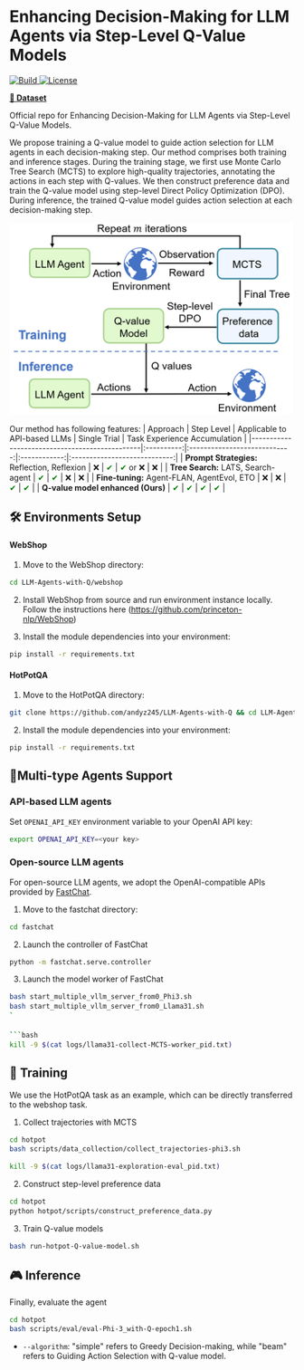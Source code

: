 # Enhancing Decision-Making for LLM Agents via Step-Level Q-Value Models

<p>
    <a href="https://www.python.org/">
        <img alt="Build" src="https://img.shields.io/badge/Python-3.9+-1f425f.svg?color=purple">
    </a>
    <a href="https://copyright.illinois.edu/">
        <img alt="License" src="https://img.shields.io/badge/License-MIT-blue">
    </a>
</p>

[**🤗 Dataset**]() 


Official repo for Enhancing Decision-Making for LLM Agents via Step-Level Q-Value Models.

We propose training a Q-value model to guide action selection for LLM agents in each decision-making step.
Our method comprises both training and inference stages. During the training stage, we first use Monte Carlo Tree Search (MCTS) to explore high-quality trajectories, annotating the actions in each step with Q-values. We then construct preference data and train the Q-value model using step-level Direct Policy Optimization (DPO). During inference, the trained Q-value model guides action selection at each decision-making step.


<p align="center">
<img src=assets/architecture.png width=700/>
</p>




Our method has following features:
| Approach                                      | Step Level | Applicable to API-based LLMs | Single Trial | Task Experience Accumulation |
|-----------------------------------------------|:----------:|:----------------------------:|:------------:|:----------------------------:|
| **Prompt Strategies:** Reflection, Reflexion  | ❌         | <span style="color:green;">✔</span> | <span style="color:green;">✔</span> or ❌ | ❌ |
| **Tree Search:** LATS, Search-agent           | <span style="color:green;">✔</span> | <span style="color:green;">✔</span> | ❌ | ❌ |
| **Fine-tuning:** Agent-FLAN, AgentEvol, ETO   | ❌         | ❌                            | <span style="color:green;">✔</span> | <span style="color:green;">✔</span> |
| **Q-value model enhanced (Ours)**             | <span style="color:green;">✔</span> | <span style="color:green;">✔</span> | <span style="color:green;">✔</span> | <span style="color:green;">✔</span> |






## 🛠️ Environments Setup
#### WebShop


1. Move to the WebShop directory:
```bash
cd LLM-Agents-with-Q/webshop
```

2. Install WebShop from source and run environment instance locally. Follow the instructions here (https://github.com/princeton-nlp/WebShop)

3. Install the module dependencies into your environment:
```bash
pip install -r requirements.txt
```
#### HotPotQA

1. Move to the HotPotQA directory:
```bash
git clone https://github.com/andyz245/LLM-Agents-with-Q && cd LLM-Agents-with-Q/hotpot
```

2. Install the module dependencies into your environment:
```bash
pip install -r requirements.txt
```



## 🎎Multi-type Agents Support
### API-based LLM agents
Set `OPENAI_API_KEY` environment variable to your OpenAI API key:
```bash
export OPENAI_API_KEY=<your key>
```


### Open-source LLM agents
For open-source LLM agents, we adopt the OpenAI-compatible APIs provided by [FastChat](https://github.com/lm-sys/FastChat).

1. Move to the fastchat directory:
```bash
cd fastchat
```

2. Launch the controller of FastChat
```bash
python -m fastchat.serve.controller
```

3. Launch the model worker of FastChat
```bash
bash start_multiple_vllm_server_from0_Phi3.sh
bash start_multiple_vllm_server_from0_Llama31.sh
`

```bash
kill -9 $(cat logs/llama31-collect-MCTS-worker_pid.txt)
```




## 🚀 Training
We use the HotPotQA task as an example, which can be directly transferred to the webshop task.    
1. Collect trajectories with MCTS

```bash
cd hotpot
bash scripts/data_collection/collect_trajectories-phi3.sh
```


```bash
kill -9 $(cat logs/llama31-exploration-eval_pid.txt)
```



2. Construct step-level preference data

```bash
cd hotpot
python hotpot/scripts/construct_preference_data.py
```

3. Train Q-value models

```bash
bash run-hotpot-Q-value-model.sh
```


## 🎮 Inference



Finally, evaluate the agent
```bash
cd hotpot
bash scripts/eval/eval-Phi-3_with-Q-epoch1.sh
```
- ``--algorithm``: "simple" refers to Greedy Decision-making, while "beam" refers to Guiding Action Selection with Q-value model.